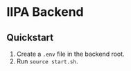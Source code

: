 # IIPA Backend

## Quickstart
1. Create a `.env` file in the backend root.
2. Run `source start.sh`.